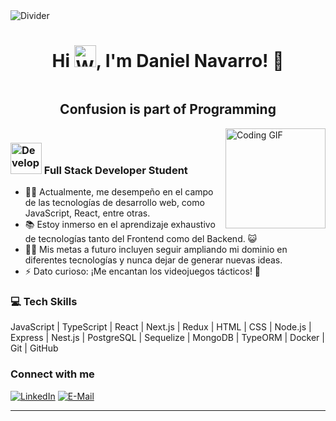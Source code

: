<!-- Horizontal Divider with Gradient -->
<img src="https://user-images.githubusercontent.com/73097560/115834477-dbab4500-a447-11eb-908a-139a6edaec5c.gif" alt="Divider">

<!-- Header without Bottom Border -->
<div id="user-content-toc" align="center">
  <summary><h1 style="display: inline-block"><b>Hi</b> <img src="https://media.giphy.com/media/hvRJCLFzcasrR4ia7z/giphy.gif" width="35" alt="Waving Hand">, I'm Daniel Navarro! 🚀</h1></summary>
</div>

<!-- Subheader without Bottom Border -->
<div id="user-content-toc" align="center">
  <summary><h2 style="display: inline-block">Confusion is part of Programming</h2></summary>
</div>

<img align="right" alt="Coding GIF" height="160px" src="https://media.giphy.com/media/v1.Y2lkPTc5MGI3NjExOGZvdjg3bWdheWF0enZjanpyNmtnZGZja2piYng0bnRuenk5NXJzMCZlcD12MV9pbnRlcm5faWQmY3Q9Zw/VTtANKl0beDFQRLDTh/giphy.gif" />

### <img src="https://media.giphy.com/media/VgCDAzcKvsR6OM0uWg/giphy.gif" width="50" alt="Developer GIF"> Full Stack Developer Student  

- 👨‍💻 Actualmente, me desempeño en el campo de las tecnologías de desarrollo web, como JavaScript, React, entre otras.
- 📚 Estoy inmerso en el aprendizaje exhaustivo de tecnologías tanto del Frontend como del Backend. 😺
- 💪🏼 Mis metas a futuro incluyen seguir ampliando mi dominio en diferentes tecnologías y nunca dejar de generar nuevas ideas.
- ⚡ Dato curioso: ¡Me encantan los videojuegos tácticos! 👾

### 💻 Tech Skills
JavaScript | TypeScript | React | Next.js | Redux | HTML | CSS | Node.js | Express | Nest.js | PostgreSQL | Sequelize | MongoDB | TypeORM | Docker | Git | GitHub

### Connect with me
[![LinkedIn](https://img.shields.io/badge/LinkedIn-369?style=flat-square&logo=linkedin&logoColor=white&color=blue)](https://www.linkedin.com/in/danielnavarrozt)
[![E-Mail](https://img.shields.io/badge/Email-Reveal-2a8?style=flat-square&logo=gmail&logoColor=white)](mailto:dkrisnavarro@gmail.com)

---
